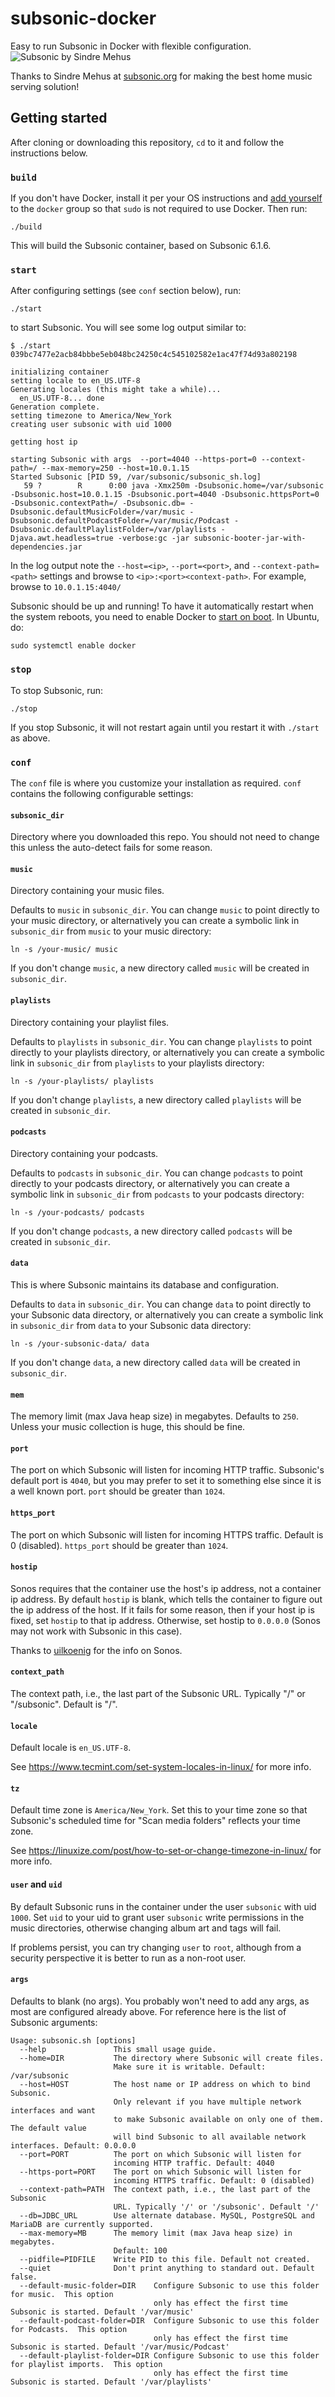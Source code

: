 # subsonic-docker
Easy to run Subsonic in Docker with flexible configuration.
![Subsonic by Sindre Mehus](http://www.subsonic.org/pages/inc/img/subsonic_logo.png)

Thanks to Sindre Mehus at [subsonic.org](http://www.subsonic.org/pages/index.jsp) for making the best home music serving solution!

## Getting started

After cloning or downloading this repository, `cd` to it and follow the instructions below.

### `build`
If you don't have Docker, install it per your OS instructions and [add yourself](https://docs.docker.com/install/linux/linux-postinstall/#manage-docker-as-a-non-root-user) to the `docker` group so that `sudo` is not required to use Docker. Then run:
```
./build
```
This will build the Subsonic container, based on Subsonic 6.1.6.

### `start`
After configuring settings (see `conf` section below), run:
```
./start
```
to start Subsonic.  You will see some log output similar to:
```
$ ./start
039bc7477e2acb84bbbe5eb048bc24250c4c545102582e1ac47f74d93a802198

initializing container
setting locale to en_US.UTF-8
Generating locales (this might take a while)...
  en_US.UTF-8... done
Generation complete.
setting timezone to America/New_York
creating user subsonic with uid 1000

getting host ip

starting Subsonic with args  --port=4040 --https-port=0 --context-path=/ --max-memory=250 --host=10.0.1.15
Started Subsonic [PID 59, /var/subsonic/subsonic_sh.log]
   59 ?        R      0:00 java -Xmx250m -Dsubsonic.home=/var/subsonic -Dsubsonic.host=10.0.1.15 -Dsubsonic.port=4040 -Dsubsonic.httpsPort=0 -Dsubsonic.contextPath=/ -Dsubsonic.db= -Dsubsonic.defaultMusicFolder=/var/music -Dsubsonic.defaultPodcastFolder=/var/music/Podcast -Dsubsonic.defaultPlaylistFolder=/var/playlists -Djava.awt.headless=true -verbose:gc -jar subsonic-booter-jar-with-dependencies.jar
```
In the log output note the `--host=<ip>`, `--port=<port>`, and `--context-path=<path>` settings and browse to `<ip>:<port><context-path>`. For example, browse to `10.0.1.15:4040/`

Subsonic should be up and running!  To have it automatically restart when the system reboots, you need to enable Docker to [start on boot](https://docs.docker.com/install/linux/linux-postinstall/#configure-docker-to-start-on-boot).  In Ubuntu, do:
```
sudo systemctl enable docker
```

### `stop`
To stop Subsonic, run:
```
./stop
```
If you stop Subsonic, it will not restart again until you restart it with `./start` as above.

### `conf`
The `conf` file is where you customize your installation as required. `conf` contains the following configurable settings:

#### `subsonic_dir`
Directory where you downloaded this repo.  You should not need to change this unless the auto-detect fails for some reason.

#### `music`
Directory containing your music files.

Defaults to `music` in `subsonic_dir`.  You can change `music` to point directly to your music directory, or alternatively you can create a symbolic link in `subsonic_dir` from `music` to your music directory:
```
ln -s /your-music/ music
```
If you don't change `music`, a new directory called `music` will be created in `subsonic_dir`.

#### `playlists`
Directory containing your playlist files.

Defaults to `playlists` in `subsonic_dir`.  You can change `playlists` to point directly to your playlists directory, or alternatively you can create a symbolic link in `subsonic_dir` from `playlists` to your playlists directory:
```
ln -s /your-playlists/ playlists
```
If you don't change `playlists`, a new directory called `playlists` will be created in `subsonic_dir`.

#### `podcasts`
Directory containing your podcasts.

Defaults to `podcasts` in `subsonic_dir`.  You can change `podcasts` to point directly to your podcasts directory, or alternatively you can create a symbolic link in `subsonic_dir` from `podcasts` to your podcasts directory:
```
ln -s /your-podcasts/ podcasts
```
If you don't change `podcasts`, a new directory called `podcasts` will be created in `subsonic_dir`.

#### `data`
This is where Subsonic maintains its database and configuration.

Defaults to `data` in `subsonic_dir`.  You can change `data` to point directly to your Subsonic data directory, or alternatively you can create a symbolic link in `subsonic_dir` from `data` to your Subsonic data directory:
```
ln -s /your-subsonic-data/ data
```
If you don't change `data`, a new directory called `data` will be created in `subsonic_dir`.

#### `mem`
The memory limit (max Java heap size) in megabytes.  Defaults to `250`. Unless your music collection is huge, this should be fine.

#### `port`
The port on which Subsonic will listen for incoming HTTP traffic.  Subsonic's default port is `4040`, but you may prefer to set it to something else since it is a well known port.
`port` should be greater than `1024`.

#### `https_port`
The port on which Subsonic will listen for incoming HTTPS traffic. Default is 0 (disabled).
`https_port` should be greater than `1024`.

#### `hostip`
Sonos requires that the container use the host's ip address, not a container ip address.
By default `hostip` is blank, which tells the container to figure out the ip address of the host.  If it fails for some reason, then if your host ip is fixed, set `hostip` to that ip address. Otherwise, set hostip to `0.0.0.0` (Sonos may not work with Subsonic in this case).

Thanks to [uilkoenig](https://github.com/ulikoenig/subsonic-patched#run-container) for the info on Sonos.

#### `context_path`
The context path, i.e., the last part of the Subsonic URL. Typically "/" or "/subsonic". Default is "/".

#### `locale`
Default locale is `en_US.UTF-8`.

See https://www.tecmint.com/set-system-locales-in-linux/ for more info.

#### `tz`
Default time zone is `America/New_York`.  Set this to your time zone so that Subsonic's scheduled time for "Scan media folders" reflects your time zone.

See https://linuxize.com/post/how-to-set-or-change-timezone-in-linux/ for more info.

#### `user` and `uid`
By default Subsonic runs in the container under the user `subsonic` with uid `1000`.
Set `uid` to your uid to grant user `subsonic` write permissions in the music directories, otherwise changing album art and tags will fail.

If problems persist, you can try changing `user` to `root`, although from a security perspective it is better to run as a non-root user.

#### `args`
Defaults to blank (no args).
You probably won't need to add any args, as most are configured already above.
For reference here is the list of Subsonic arguments:
```
Usage: subsonic.sh [options]
  --help               This small usage guide.
  --home=DIR           The directory where Subsonic will create files.
                       Make sure it is writable. Default: /var/subsonic
  --host=HOST          The host name or IP address on which to bind Subsonic.
                       Only relevant if you have multiple network interfaces and want
                       to make Subsonic available on only one of them. The default value
                       will bind Subsonic to all available network interfaces. Default: 0.0.0.0
  --port=PORT          The port on which Subsonic will listen for
                       incoming HTTP traffic. Default: 4040
  --https-port=PORT    The port on which Subsonic will listen for
                       incoming HTTPS traffic. Default: 0 (disabled)
  --context-path=PATH  The context path, i.e., the last part of the Subsonic
                       URL. Typically '/' or '/subsonic'. Default '/'
  --db=JDBC_URL        Use alternate database. MySQL, PostgreSQL and MariaDB are currently supported.
  --max-memory=MB      The memory limit (max Java heap size) in megabytes.
                       Default: 100
  --pidfile=PIDFILE    Write PID to this file. Default not created.
  --quiet              Don't print anything to standard out. Default false.
  --default-music-folder=DIR    Configure Subsonic to use this folder for music.  This option 
                                only has effect the first time Subsonic is started. Default '/var/music'
  --default-podcast-folder=DIR  Configure Subsonic to use this folder for Podcasts.  This option 
                                only has effect the first time Subsonic is started. Default '/var/music/Podcast'
  --default-playlist-folder=DIR Configure Subsonic to use this folder for playlist imports.  This option 
                                only has effect the first time Subsonic is started. Default '/var/playlists'
```
